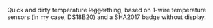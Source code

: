 Quick and dirty temperature ~~logger~~thing, based on 1-wire temperature sensors (in my
case, DS18B20) and a SHA2017 badge without display.
